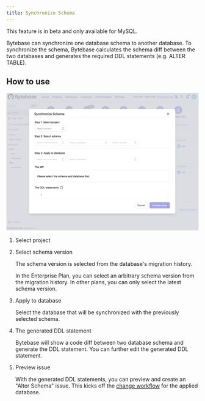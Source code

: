 ```yaml
---
title: Synchronize Schema
---
```


<hint-block type="warning">

This feature is in beta and only available for MySQL.

</hint-block>

Bytebase can synchronize one database schema to another database. To synchronize the schema, Bytebase calculates the schema diff between the two databases and generates the required DDL statements (e.g. ALTER TABLE).

## How to use

![sync-schema-dialog](/static/docs/change-database/synchronize-schema/sync-schema-dialog.webp)

1. Select project

2. Select schema version

   The schema version is selected from the database's migration history.

   <hint-block type="info">

   In the Enterprise Plan, you can select an arbitrary schema version from the migration history. In other plans, you can only select the latest schema version.

   </hint-block>

3. Apply to database

   Select the database that will be synchronized with the previously selected schema.

4. The generated DDL statement

   Bytebase will show a code diff between two database schema and generate the DDL statement. You can further edit the generated DDL statement.

5. Preview issue

   With the generated DDL statements, you can preview and create an "Alter Schema" issue. This kicks off the [change workflow](/docs/change-database/change-workflow) for the applied database.
